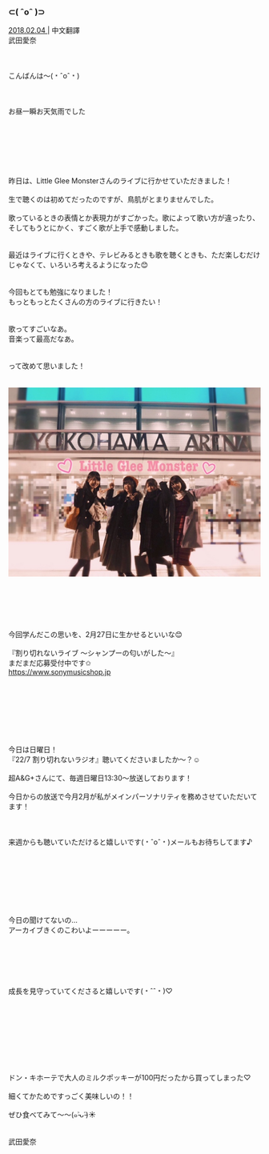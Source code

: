 ### ⊂︎( ˆoˆ )⊃︎
<a target="_blank" rel="noreferrer noopener" href="http://blog.nanabunnonijyuuni.com/s/n227/diary/detail/503?ima=1221&cd=blog">2018.02.04 </a>| 中文翻譯<a target="_blank" rel="noreferrer noopener" href=""></a><br>
武田愛奈<br><br><br><br>
こんばんは〜(﹡ˆoˆ﹡)<br><br><br><br>
お昼一瞬お天気雨でした<br><br><br><br><br><br><br><br>
昨日は、Little Glee Monsterさんのライブに行かせていただきました！<br><br>
生で聴くのは初めてだったのですが、鳥肌がとまりませんでした。<br><br>
歌っているときの表情とか表現力がすごかった。歌によって歌い方が違ったり、そしてもうとにかく、すごく歌が上手で感動しました。<br><br><br>
最近はライブに行くときや、テレビみるときも歌を聴くときも、ただ楽しむだけじゃなくて、いろいろ考えるようになった😊<br><br><br>
今回もとても勉強になりました！<br>
もっともっとたくさんの方のライブに行きたい！<br><br>	
歌ってすごいなあ。<br>
音楽って最高だなあ。<br><br><br>
って改めて思いました！<br><br><br>
<img src="../../../../../Album/Backup/Blog/Aina/Feb2018/20180204_Blog_Aina_1.jpg"><br><br><br><br><br><br><br>
今回学んだこの思いを、2月27日に生かせるといいな😊<br><br>
『割り切れないライブ 〜シャンプーの匂いがした〜』<br>
まだまだ応募受付中です✩︎<br>
https://www.sonymusicshop.jp<br><br><br><br><br><br><br><br><br>
今日は日曜日！<br>
『22/7 割り切れないラジオ』聴いてくださいましたか〜？☺️<br><br>
超A&G+さんにて、毎週日曜日13:30〜放送しております！<br><br>
今日からの放送で今月2月が私がメインパーソナリティを務めさせていただいてます！<br><br><br><br>
来週からも聴いていただけると嬉しいです(﹡ˆoˆ﹡)メールもお待ちしてます♪<br><br><br><br><br><br><br><br><br>
今日の聞けてないの…<br>
アーカイブきくのこわいよーーーーー。<br><br><br><br><br><br><br>
成長を見守っていてくださると嬉しいです(﹡ˆˆ﹡)♡<br><br><br><br><br><br><br><br><br><br>
ドン・キホーテで大人のミルクポッキーが100円だったから買ってしまった♡<br><br>
細くてかためですっごく美味しいの！！<br><br>
ぜひ食べてみて〜〜(๑˃̵ᴗ˂̵)☀️<br><br><br>
武田愛奈